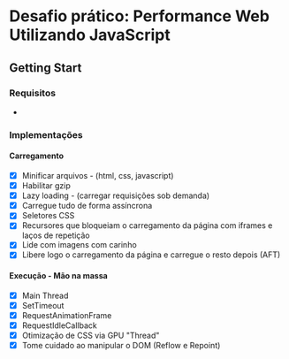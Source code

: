 # Desafio prático: Performance Web Utilizando JavaScript

>

## Getting Start

### Requisitos
- 

### Implementações

#### Carregamento

- [x] Minificar arquivos - (html, css, javascript)
- [x] Habilitar gzip
- [x] Lazy loading - (carregar requisições sob demanda)
- [x] Carregue tudo de forma assíncrona
- [x] Seletores CSS
- [x] Recursores que bloqueiam o carregamento da página com iframes e laços de repetição
- [x] Lide com imagens com carinho
- [x] Libere logo o carregamento da página e carregue o resto depois (AFT)

#### Execução - Mão na massa
- [x] Main Thread
- [x] SetTimeout
- [x] RequestAnimationFrame
- [x] RequestIdleCallback
- [x] Otimização de CSS via GPU "Thread"
- [x] Tome cuidado ao manipular o DOM (Reflow e Repoint)
